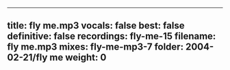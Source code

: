 
---
title: fly me.mp3
vocals: false
best: false
definitive: false
recordings: fly-me-15
filename: fly me.mp3
mixes: fly-me-mp3-7
folder: 2004-02-21/fly me
weight: 0
---

